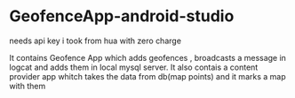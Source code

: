 # GeofenceApp-android-studio
needs api key i took from hua with zero charge

It contains Geofence App which adds geofences , broadcasts a message in logcat and adds them in local mysql server.
It also contais a content provider app whitch takes the data from db(map points) and it marks a map with them
